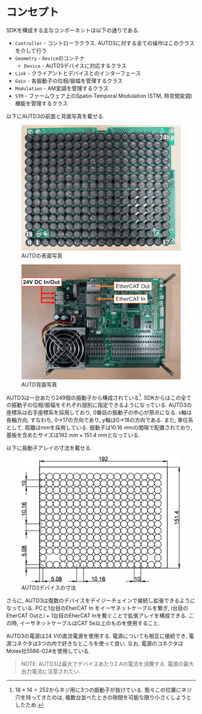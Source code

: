 # コンセプト

SDKを構成する主なコンポーネントは以下の通りである.

* `Controller` - コントローラクラス. AUTD3に対する全ての操作はこのクラスを介して行う
* `Geometry` - `Device`のコンテナ
  * `Device` - AUTD3デバイスに対応するクラス
* `Link` - クライアントとデバイスとのインターフェース
* `Gain` - 各振動子の位相/振幅を管理するクラス
* `Modulation` - AM変調を管理するクラス
* `STM` - ファームウェア上のSpatio-Temporal Modulation (STM, 時空間変調) 機能を管理するクラス

以下にAUTD3の前面と背面写真を載せる.

<figure>
  <img src="../fig/Users_Manual/autd_trans_idx.jpg"/>
  <figcaption>AUTDの表面写真</figcaption>
</figure>

<figure>
  <img src="../fig/Users_Manual/autd_back.jpg"/>
  <figcaption>AUTD背面写真</figcaption>
</figure>


AUTD3は一台あたり249個の振動子から構成されている[^fn_asm].
SDKからはこの全ての振動子の位相/振幅をそれぞれ個別に指定できるようになっている.
AUTD3の座標系は右手座標系を採用しており, 0番目の振動子の中心が原点になる.
x軸は長軸方向, すなわち, 0→17の方向であり, y軸は0→18の方向である.
また, 単位系として, 距離はmmを採用している.
振動子は$\SI{10.16}{mm}$の間隔で配置されており, 基板を含めたサイズは$\SI{192}{mm}\times\SI{151.4}{mm}$となっている.

以下に振動子アレイの寸法を載せる.

<figure>
  <img src="../fig/Users_Manual/transducers_array.jpg"/>
  <figcaption>AUTD3デバイスの寸法</figcaption>
</figure>

さらに, AUTD3は復数のデバイスをデイジーチェインで接続し拡張できるようになっている.
PCと1台目のEherCAT In をイーサネットケーブルを繋ぎ, $i$台目のEherCAT Outと$i+1$台目のEherCAT Inを繋ぐことで拡張アレイを構成できる.
この時, イーサネットケーブルはCAT 5e以上のものを使用すること.

AUTD3の電源は$\SI{24}{V}$の直流電源を使用する. 電源についても相互に接続でき, 電源コネクタは3つの内で好きなところを使って良い.
なお, 電源のコネクタはMolex社5566-02Aを使用している.

> NOTE: AUTD3は最大でデバイスあたり$\SI{2}{A}$の電流を消費する. 電源の最大出力電流に注意されたい.

[^fn_asm]: $18\times 14=252$からネジ用に3つの振動子が抜けている. 態々この位置にネジ穴を持ってきたのは, 複数台並べたときの隙間を可能な限り小さくしようとしたため.
